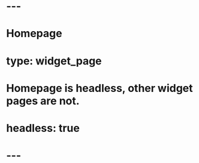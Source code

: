 # ---
# Homepage
# type: widget_page

# Homepage is headless, other widget pages are not.
# headless: true
# ---

